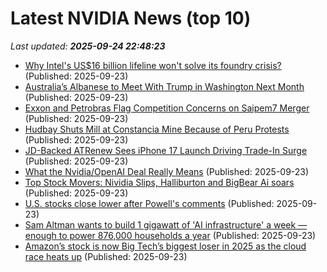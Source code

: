 # Latest NVIDIA News (top 10)
_Last updated: **2025-09-24 22:48:23**_

- [Why Intel's US$16 billion lifeline won't solve its foundry crisis?](https://www.digitimes.com/news/a20250923PD219/intel-funding-pc-chips-nvidia.html) (Published: 2025-09-23)
- [Australia’s Albanese to Meet With Trump in Washington Next Month](https://biztoc.com/x/9c143141c7bdb1ad) (Published: 2025-09-23)
- [Exxon and Petrobras Flag Competition Concerns on Saipem7 Merger](https://biztoc.com/x/b891f1eb6e08624b) (Published: 2025-09-23)
- [Hudbay Shuts Mill at Constancia Mine Because of Peru Protests](https://biztoc.com/x/a9e567a689d0348c) (Published: 2025-09-23)
- [JD-Backed ATRenew Sees iPhone 17 Launch Driving Trade-In Surge](https://biztoc.com/x/81dc06382f0dc0a7) (Published: 2025-09-23)
- [What the Nvidia/OpenAI Deal Really Means](https://biztoc.com/x/d790b9d8b6a30de8) (Published: 2025-09-23)
- [Top Stock Movers: Nividia Slips, Halliburton and BigBear Ai soars](https://biztoc.com/x/4652f0015d640288) (Published: 2025-09-23)
- [U.S. stocks close lower after Powell's comments](https://www.thestar.com.my/news/world/2025/09/24/us-stocks-close-lower-after-powell039s-comments) (Published: 2025-09-23)
- [Sam Altman wants to build 1 gigawatt of 'AI infrastructure' a week — enough to power 876,000 households a year](https://www.businessinsider.com/sam-altman-ai-infrastructure-1-gw-per-week-stargate-2025-9) (Published: 2025-09-23)
- [Amazon’s stock is now Big Tech’s biggest loser in 2025 as the cloud race heats up](https://biztoc.com/x/7b4c8b1ff02a979b) (Published: 2025-09-23)
